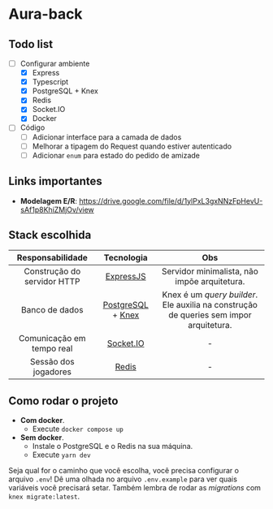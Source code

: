 # Aura-back

## Todo list

- [ ] Configurar ambiente
  - [x] Express
  - [x] Typescript
  - [x] PostgreSQL + Knex
  - [x] Redis
  - [x] Socket.IO
  - [x] Docker
- [ ] Código
  - [ ] Adicionar interface para a camada de dados
  - [ ] Melhorar a tipagem do Request quando estiver autenticado
  - [ ] Adicionar `enum` para estado do pedido de amizade

## Links importantes

- **Modelagem E/R**:
  https://drive.google.com/file/d/1ylPxL3gxNNzFpHevU-sAf1p8KhiZMjOv/view

## Stack escolhida

|      Responsabilidade       |                               Tecnologia                                |                                          Obs                                           |
| :-------------------------: | :---------------------------------------------------------------------: | :------------------------------------------------------------------------------------: |
| Construção do servidor HTTP |                   [ExpressJS](https://expressjs.com/)                   |                      Servidor minimalista, não impõe arquitetura.                      |
|       Banco de dados        | [PostgreSQL](https://www.postgresql.org/) + [Knex](https://knexjs.org/) | Knex é um _query builder_. Ele auxilia na construção de queries sem impor arquitetura. |
|  Comunicação em tempo real  |                     [Socket.IO](https://socket.io/)                     |                                           -                                            |
|    Sessão dos jogadores     |                       [Redis](https://redis.io/)                        |                                           -                                            |

## Como rodar o projeto

- **Com docker**.
  - Execute `docker compose up`
- **Sem docker**.
  - Instale o PostgreSQL e o Redis na sua máquina.
  - Execute `yarn dev`

Seja qual for o caminho que você escolha, você precisa configurar o arquivo `.env`! Dê uma olhada
no arquivo `.env.example` para ver quais variáveis você precisará setar. Também lembra de rodar
as _migrations_ com `knex migrate:latest`.
